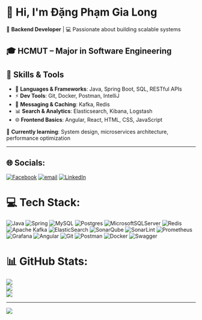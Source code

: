 # 👋 Hi, I'm Đặng Phạm Gia Long

🚀 **Backend Developer** | 💻 Passionate about building scalable systems

🎓 **HCMUT** – Major in Software Engineering
---

## 💼 Skills & Tools

- 🔧 **Languages & Frameworks**: Java, Spring Boot, SQL, RESTful APIs  
- ⚡ **Dev Tools**: Git, Docker, Postman, IntelliJ  
- 📡 **Messaging & Caching**: Kafka, Redis  
- 📊 **Search & Analytics**: Elasticsearch, Kibana, Logstash  
- 🌐 **Frontend Basics**: Angular, React, HTML, CSS, JavaScript  

🧠 **Currently learning**: System design, microservices architecture, performance optimization

---
## 🌐 Socials:
[![Facebook](https://img.shields.io/badge/Facebook-%231877F2.svg?logo=Facebook&logoColor=white)](https://www.facebook.com/gia.long.dang.pham/)
[![email](https://img.shields.io/badge/Email-D14836?logo=gmail&logoColor=white)](mailto:longdpg.t1.2023@gmail.com) 
[![LinkedIn](https://img.shields.io/badge/LinkedIn-%230077B5.svg?logo=linkedin&logoColor=white)](https://www.linkedin.com/in/long-dang-pham-gia-924734285/)  

# 💻 Tech Stack:
![Java](https://img.shields.io/badge/java-%23ED8B00.svg?style=for-the-badge&logo=openjdk&logoColor=white) 
![Spring](https://img.shields.io/badge/spring-%236DB33F.svg?style=for-the-badge&logo=spring&logoColor=white) 
![MySQL](https://img.shields.io/badge/mysql-4479A1.svg?style=for-the-badge&logo=mysql&logoColor=white) 
![Postgres](https://img.shields.io/badge/postgres-%23316192.svg?style=for-the-badge&logo=postgresql&logoColor=white) 
![MicrosoftSQLServer](https://img.shields.io/badge/Microsoft%20SQL%20Server-CC2927?style=for-the-badge&logo=microsoft%20sql%20server&logoColor=white) 
![Redis](https://img.shields.io/badge/redis-%23DD0031.svg?style=for-the-badge&logo=redis&logoColor=white) 
![Apache Kafka](https://img.shields.io/badge/Apache%20Kafka-000?style=for-the-badge&logo=apachekafka) 
![ElasticSearch](https://img.shields.io/badge/-ElasticSearch-005571?style=for-the-badge&logo=elasticsearch) 
![SonarQube](https://img.shields.io/badge/SonarQube-black?style=for-the-badge&logo=sonarqube&logoColor=4E9BCD) 
![SonarLint](https://img.shields.io/badge/SonarLint-CB2029?style=for-the-badge&logo=SONARLINT&logoColor=white) 
![Prometheus](https://img.shields.io/badge/Prometheus-E6522C?style=for-the-badge&logo=Prometheus&logoColor=white) 
![Grafana](https://img.shields.io/badge/grafana-%23F46800.svg?style=for-the-badge&logo=grafana&logoColor=white) 
![Angular](https://img.shields.io/badge/angular-%23DD0031.svg?style=for-the-badge&logo=angular&logoColor=white) 
![Git](https://img.shields.io/badge/git-%23F05033.svg?style=for-the-badge&logo=git&logoColor=white) 
![Postman](https://img.shields.io/badge/Postman-FF6C37?style=for-the-badge&logo=postman&logoColor=white) 
![Docker](https://img.shields.io/badge/docker-%230db7ed.svg?style=for-the-badge&logo=docker&logoColor=white)
![Swagger](https://img.shields.io/badge/-Swagger-%23Clojure?style=for-the-badge&logo=swagger&logoColor=white)

# 📊 GitHub Stats:
![](https://github-readme-stats.vercel.app/api?username=GiaLongDangPham&theme=github_dark_dimmed&hide_border=false&include_all_commits=false&count_private=false)<br/>
![](https://github-readme-streak-stats.herokuapp.com/?user=GiaLongDangPham&theme=github_dark_dimmed&hide_border=false)<br/>
![](https://github-readme-stats.vercel.app/api/top-langs/?username=GiaLongDangPham&theme=github_dark_dimmed&hide_border=false&include_all_commits=false&count_private=false&layout=compact)

---
[![](https://visitcount.itsvg.in/api?id=GiaLongDangPham&icon=0&color=0)](https://visitcount.itsvg.in)

<!-- Proudly created with GPRM ( https://gprm.itsvg.in ) -->
